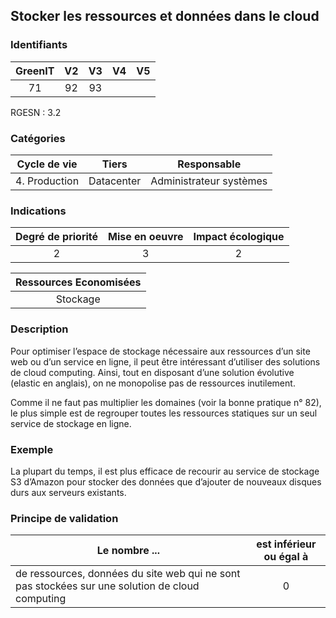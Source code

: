 ## Stocker les ressources et données dans le cloud

### Identifiants

| GreenIT | V2  | V3  | V4  | V5  |
| :-----: | :-: | :-: | :-: | :-: |
|   71    | 92  | 93  |     |     |

RGESN : 3.2

### Catégories

| Cycle de vie  |   Tiers    |       Responsable       |
| :-----------: | :--------: | :---------------------: |
| 4. Production | Datacenter | Administrateur systèmes |

### Indications

| Degré de priorité | Mise en oeuvre | Impact écologique |
| :---------------: | :------------: | :---------------: |
|         2         |       3        |         2         |

| Ressources Economisées |
| :--------------------: |
|        Stockage        |

### Description

Pour optimiser l’espace de stockage nécessaire aux ressources d’un site web ou d’un service en ligne, il peut être intéressant d’utiliser des solutions de cloud computing. Ainsi, tout en disposant d’une solution évolutive (elastic en anglais), on ne monopolise pas de ressources inutilement.

Comme il ne faut pas multiplier les domaines (voir la bonne pratique n° 82), le plus simple est de regrouper toutes les ressources statiques sur un seul service de stockage en ligne.

### Exemple

La plupart du temps, il est plus efficace de recourir au service de stockage S3 d’Amazon pour stocker des données que d’ajouter de nouveaux disques durs aux serveurs existants.

### Principe de validation

| Le nombre ...                                                                                   | est inférieur ou égal à |
| ----------------------------------------------------------------------------------------------- | :---------------------: |
| de ressources, données du site web qui ne sont pas stockées sur une solution de cloud computing |            0            |
